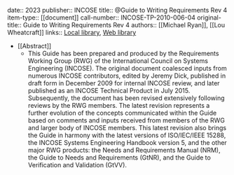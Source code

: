 date:: 2023
publisher:: INCOSE
title:: @Guide to Writing Requirements Rev 4
item-type:: [[document]]
call-number:: INCOSE-TP-2010-006-04
original-title:: Guide to Writing Requirements Rev 4
authors:: [[Michael Ryan]], [[Lou Wheatcraft]]
links:: [Local library](zotero://select/library/items/QL2MKST6), [Web library](https://www.zotero.org/users/6520516/items/QL2MKST6)

- [[Abstract]]
	- This Guide has been prepared and produced by the Requirements Working Group (RWG) of the International Council on Systems Engineering (INCOSE). The original document coalesced inputs from numerous INCOSE contributors, edited by Jeremy Dick, published in draft form in December 2009 for internal INCOSE review, and later published as an INCOSE Technical Product in July 2015. Subsequently, the document has been revised extensively following reviews by the RWG members. The latest revision represents a further evolution of the concepts communicated within the Guide based on comments and inputs received from members of the RWG and larger body of INCOSE members. This latest revision also brings the Guide in harmony with the latest versions of ISO/IEC/IEEE 15288, the INCOSE Systems Engineering Handbook version 5, and the other major RWG products: the Needs and Requirements Manual (NRM), the Guide to Needs and Requirements (GtNR), and the Guide to Verification and Validation (GtVV).